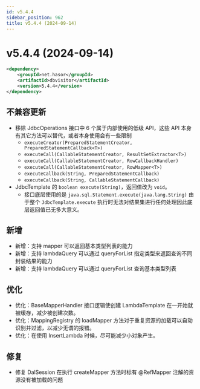 ```yaml
---
id: v5.4.4
sidebar_position: 962
title: v5.4.4 (2024-09-14)
---
```


# v5.4.4 (2024-09-14)

```xml
<dependency>
    <groupId>net.hasor</groupId>
    <artifactId>dbvisitor</artifactId>
    <version>5.4.4</version>
</dependency>
```

## 不兼容更新
- 移除 JdbcOperations 接口中 6 个属于内部使用的低级 API，这些 API 本身有其它方法可以替代，或者本身使用会有一些限制
  - `executeCreator(PreparedStatementCreator, PreparedStatementCallback<T>)`
  - `executeCall(CallableStatementCreator, ResultSetExtractor<T>)`
  - `executeCall(CallableStatementCreator, RowCallbackHandler)`
  - `executeCall(CallableStatementCreator, RowMapper<T>)`
  - `executeCallback(String, PreparedStatementCallback)`
  - `executeCallback(String, CallableStatementCallback)`
- JdbcTemplate 的 `boolean execute(String)`，返回值改为 `void`。
  - 接口底层使用的是 `java.sql.Statement.execute(java.lang.String)` 由于整个 `JdbcTemplate.execute` 执行时无法对结果集进行任何处理因此底层返回值已无多大意义。

## 新增
- 新增：支持 mapper 可以返回基本类型列表的能力
- 新增：支持 lambdaQuery 可以通过 queryForList 指定类型来返回查询不同封装结果的能力
- 新增：支持 lambdaQuery 可以通过 queryForList 查询基本类型列表

## 优化
- 优化：BaseMapperHandler 接口逻辑使创建 LambdaTemplate 在一开始就被缓存，减少被创建次数。
- 优化：MappingRegistry 的 loadMapper 方法对于重复资源的加载可以自动识别并过滤，以减少无谓的报错。
- 优化：在使用 InsertLambda 时候，尽可能减少小对象产生。

## 修复
- 修复 DalSession 在执行 createMapper 方法时标有 @RefMapper 注解的资源没有被加载的问题
